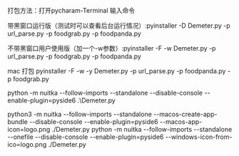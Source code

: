 打包方法：打开pycharam-Terminal 输入命令

带黑窗口运行版（测试时可以查看后台运行情况）:pyinstaller -D Demeter.py -p url_parse.py -p foodgrab.py -p foodpanda.py

不带黑窗口用户使用版（加一个-w参数）:pyinstaller -F  -w Demeter.py -p url_parse.py -p foodgrab.py -p foodpanda.py

mac 打包   pyinstaller -F -w -y  Demeter.py -p url_parse.py -p foodpanda.py -p foodgrab.py


python -m nuitka --follow-imports --standalone  --disable-console --enable-plugin=pyside6 .\Demeter.py 


python3 -m nuitka --follow-imports --standalone --macos-create-app-bundle --disable-console --enable-plugin=pyside6 --macos-app-icon=logo.png ./Demeter.py 
python -m nuitka --follow-imports --standalone --onefile --disable-console --enable-plugin=pyside6 --windows-icon-from-ico=logo.png ./Demeter.py 

